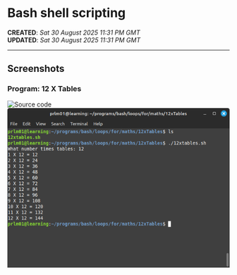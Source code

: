 #  Bash shell scripting  

**CREATED**: *Sat 30 August 2025 11:31 PM GMT*  
**UPDATED**: *Sat 30 August 2025 11:31 PM GMT*  

-----

## Screenshots  

### Program: 12 X Tables  

![Source code](12xTables11.png "This is what the typed in source code looks like...")  
![Output](12xTables2.png "This what the actual output looks like when the source code is run...")
